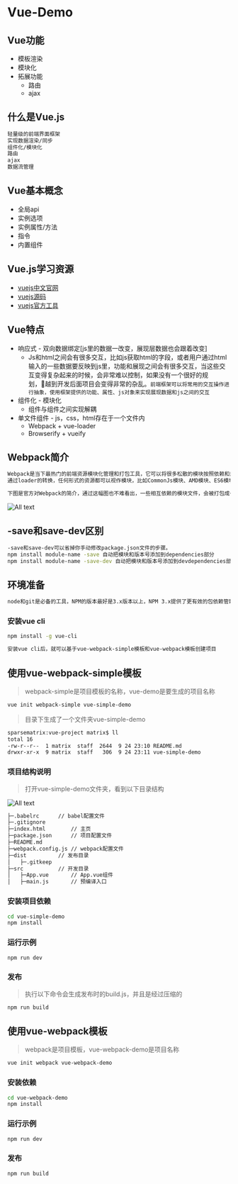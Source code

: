 # Vue-Demo

## Vue功能

* 模板渲染
* 模块化
* 拓展功能
  * 路由
  * ajax

## 什么是Vue.js

```bash
轻量级的前端界面框架
实现数据渲染/同步
组件化/模块化
路由
ajax
数据流管理
```

## Vue基本概念

* 全局api
* 实例选项
* 实例属性/方法
* 指令
* 内置组件

## Vue.js学习资源

* [vuejs中文官网](http://cn.vuejs.org/)
* [vuejs源码](https://github.com/vuejs/vue)
* [vuejs官方工具](https://github.com/vuejs)

## Vue特点

* 响应式 - 双向数据绑定[js里的数据一改变，展现层数据也会跟着改变]
  * Js和html之间会有很多交互，比如js获取html的字段，或者用户通过html输入的一些数据要反映到js里，功能和展现之间会有很多交互，当这些交互变得复杂起来的时候，会非常难以控制，如果没有一个很好的规划，越到开发后面项目会变得非常的杂乱。`前端框架可以将常用的交互操作进行抽象，使用框架提供的功能、属性、js对象来实现展现数据和js之间的交互`
* 组件化 - 模块化
  * 组件与组件之间实现解耦
* 单文件组件 - js，css，html存在于一个文件内
  * Webpack + vue-loader
  * Browserify + vueify

## Webpack简介

```bash
Webpack是当下最热门的前端资源模块化管理和打包工具，它可以将很多松散的模块按照依赖和规则打包成符合生产环境部署的前端资源，还可以将按需加载的模块进行代码分割，等到实际需要的时候再异步加载。
通过loader的转换，任何形式的资源都可以视作模块，比如CommonJs模块、AMD模块、ES6模块、CSS、图片、JSON、Coffeescript、LESS等。

下图是官方对Webpack的简介，通过这幅图也不难看出，一些相互依赖的模块文件，会被打包成一个或多个js文件，可以减少HTTP的请求次数
```

![All text](http://ww1.sinaimg.cn/large/dc05ba18gy1fjv1u8sn3jj21n40okwhx.jpg)

## -save和save-dev区别

```bash
-save和save-dev可以省掉你手动修改package.json文件的步骤。
npm install module-name -save 自动把模块和版本号添加到dependencies部分
npm install module-name -save-dev 自动把模块和版本号添加到devdependencies部分
```

## 环境准备

```bash
node和git是必备的工具，NPM的版本最好是3.x版本以上，NPM 3.x提供了更有效的包依赖管理。
```

### 安装vue cli

```bash
npm install -g vue-cli
```

```bash
安装vue cli后，就可以基于vue-webpack-simple模板和vue-webpack模板创建项目
```

## 使用vue-webpack-simple模板

>webpack-simple是项目模板的名称，vue-demo是要生成的项目名称

```bash
vue init webpack-simple vue-simple-demo
```

>目录下生成了一个文件夹vue-simple-demo

```bash
sparsematrix:vue-project matrix$ ll
total 16
-rw-r--r--  1 matrix  staff  2644  9 24 23:10 README.md
drwxr-xr-x  9 matrix  staff   306  9 24 23:11 vue-simple-demo
```

### 项目结构说明

>打开vue-simple-demo文件夹，看到以下目录结构

![All text](http://ww1.sinaimg.cn/large/dc05ba18gy1fjv25jrl4zj20g20eowfl.jpg)

```bash
├─.babelrc		// babel配置文件
├─.gitignore
├─index.html		// 主页
├─package.json		// 项目配置文件
├─README.md  
├─webpack.config.js	// webpack配置文件
├─dist			// 发布目录
│   ├─.gitkeep       
├─src			// 开发目录
│   ├─App.vue		// App.vue组件
│   ├─main.js		// 预编译入口
```

### 安装项目依赖

```bash
cd vue-simple-demo
npm install
```

### 运行示例

```bash
npm run dev
```

### 发布

>执行以下命令会生成发布时的build.js，并且是经过压缩的

```bash
npm run build
```

## 使用vue-webpack模板

>webpack是项目模板，vue-webpack-demo是项目名称

```bash
vue init webpack vue-webpack-demo
```

### 安装依赖

```bash
cd vue-webpack-demo
npm install
```

### 运行示例

```bash
npm run dev
```

### 发布

```bash
npm run build
```
